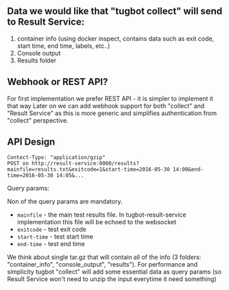 ## Data we would like that "tugbot collect" will send to Result Service:
1. container info (using docker inspect, contains data such as exit code, start time, end time, labels, etc..)
2. Console output
3. Results folder 

## Webhook or REST API?
For first implementation we prefer REST API - it is simpler to implement it that way
Later on we can add webhook support for both "collect" and "Result Service" as this is more generic and simplifies authentication from "collect" perspective.

## API Design

```
Contect-Type: "application/gzip"
POST on http://result-service:8080/results?mainfile=results.txt&exitcode=1&start-time=2016-05-30 14:00&end-time=2016-05-30 14:05&...
```

Query params:

Non of the query params are mandatory.
* `mainfile` - the main test results file. In tugbot-result-service implementation this file will be echoed to the websocket
* `exitcode` - test exit code
* `start-time` - test start time
* `end-time` - test end time

We think about single tar.gz that will contain all of the info (3 folders: "container_info", "console_output", "results").
For performance and simplicity tugbot "collect" will add some essential data as query params (so Result Service won't need to unzip the input everytime it need something)
